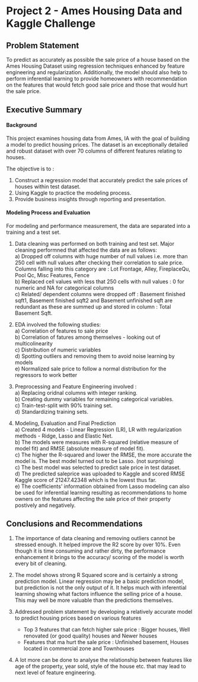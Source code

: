 # Project 2 - Ames Housing Data and Kaggle Challenge


## Problem Statement
To predict as accurately as possible the sale price of a house based on the Ames Housing Dataset using regression techniques enhanced by feature engineering and regularization.
Additionally, the model should also help to perform inferential learning to provide homeowners with recommendation on the features that would fetch good sale price and those that would hurt the sale price. 

## Executive Summary

#### Background

This project examines housing data from Ames, IA with the goal of building a model to predict housing prices. The dataset is an exceptionally detailed and robust dataset with over 70 columns of different features relating to houses.

The objective is to : 
1) Construct a regression model that accurately predict the sale prices of houses within test dataset.
2) Using Kaggle to practice the modeling process.
3) Provide business insights through reporting and presentation. 

#### Modeling Process and Evaluation

For modeling and performance measurement, the data are separated into a training and a test set.

1) Data cleaning was performed on both training and test set. Major cleaning performned that affected the data are as follows:<br>
    a) Dropped off columns with huge number of null values i.e. more than 250 cell with null values after checking their   correlation to sale price. Columns falling into this category are : Lot Frontage, Alley, FireplaceQu, Pool Qc, Misc Features, Fence<br>
    b) Replaced cell values with less that 250 cells with null values : 0 for numeric and NA for categorical columns<br>
    c) Related/ dependent columns were dropped off : Basement finished sqft1, Basement finished sqft2 and Basement unfinished sqft are redundant as these are summed up and stored in column : Total Basement Sqft.<br>
          
2) EDA involved the following studies:<br> 
    a) Correlation of features to sale price<br> 
    b) Correlation of fatures among themselves - looking out of multicolinearity<br>
    c) Distribution of numeric variables<br> 
    d) Spotting outliers and removing them to avoid noise learning by models<br>
    e) Normalized sale price to follow a normal distribution for the regressors to work better<br>
    
3) Preprocessing and Feature Engineering involved :<br> 
    a) Replacing oridnal columns with integer ranking.<br>
    b) Creating dummy variables for remaining categorical variables.<br>
    c) Train-test-split with 90% training set.<br>
    d) Standardizing training sets.<br>
    
4) Modeling, Evaluation and Final Prediction<br>
    a) Created 4 models - Linear Regression (LR), LR with regularization methods - Ridge, Lasso and Elastic Net.<br>
    b) The models were measures with R-squared (relative measure of model fit) and RMSE (absolute measure of model fit).<br> 
    c) The higher the R-squared and lower the RMSE, the more accurate the model is. The best model turned out to be Lasso. (not surprising)<br>
    c) The best model was selected to predict sale price in test dataset.<br> 
    d) The predicted saleprice was uploaded to Kaggle and scored RMSE Kaggle score of 21247.42348 which is the lowest thus far.<br> 
    e) The coefficients' information obtained from Lasso modeling can also be used for inferential learning resulting as recommendations to home owners on the features affecting the sale price of their property postively and negatively. 


## Conclusions and Recommendations

1) The importance of data cleaning and removing outliers cannot be stressed enough. It helped improve the R2 score by over 10%. Even though it is time consuming and rather dirty, the performance enhancement it brings to the accuracy/ scoring of the model is worth every bit of cleaning.<br>

2) The model shows strong R Squared score and is certainly a strong prediction model. Linear regression may be a basic prediction model, but prediction is not the only output of it. It helps much with inferential learning showing what factors influence the selling price of a house. This may well be more valuable than the predictions themselves.<br>

3) Addressed problem statement by developing a relatively accurate model to predict housing prices based on various features<br>
    - Top 3 features that can fetch higher sale price : Bigger houses, Well renovated (or good quality) houses and Newer houses<br>
    - Features that ma hurt the sale price : Unfinished basement, Houses located in commercial zone and Townhouses<br>

4) A lot more can be done to analyse the relationship between features like age of the property, year sold, style of the house etc. that may lead to next level of feature engineering.